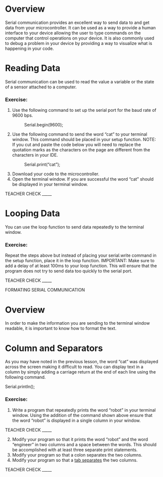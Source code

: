 # Overview

Serial communication provides an excellent way to send data to and get data from your microcontroller. It can be used as a way to provide a human interface to your device allowing the user to type commands on the computer that control operations on your device. It is also commonly used to debug a problem in your device by providing a way to visualize what is happening in your code.

# Reading Data

Serial communication can be used to read the value a variable or the state of a sensor attached to a computer.

### Exercise:

1.  Use the following command to set up the serial port for the baud rate of 9600 bps.

                Serial.begin(9600);

2.  Use the following command to send the word “cat” to your terminal window. This command should be placed in your setup function. NOTE: If you cut and paste the code below you will need to replace the quotation marks as the characters on the page are different from the characters in your IDE.

                Serial.print(“cat”);

3.  Download your code to the microcontroller.
4.  Open the terminal window. If you are successful the word “cat” should be displayed in your terminal window.

TEACHER CHECK \_\_\_\_\_

# Looping Data

You can use the loop function to send data repeatedly to the terminal window.

### Exercise:

Repeat the steps above but instead of placing your serial.write command in the setup function, place it in the loop function. IMPORTANT: Make sure to add a delay of at least 100ms to your loop function. This will ensure that the program does not try to send data too quickly to the serial port.

TEACHER CHECK \_\_\_\_\_

FORMATING SERIAL COMMUNICATION

# Overview

In order to make the information you are sending to the terminal window readable, it is important to know how to format the text.

# Column and Separators

As you may have noted in the previous lesson, the word “cat” was displayed across the screen making it difficult to read. You can display text in a column by simply adding a carriage return at the end of each line using the following command.

Serial.println();

### Exercise:

1.  Write a program that repeatedly prints the word “robot” in your terminal window. Using the addition of the command shown above ensure that the word “robot” is displayed in a single column in your window.

TEACHER CHECK \_\_\_\_\_

2.  Modify your program so that it prints the word “robot” and the word “engineer” in two columns and a space between the words. This should be accomplished with at least three separate print statements.
3.  Modify your program so that a colon separates the two columns.
4.  Modify your program so that a [tab separates](https://www.google.com/url?q=https://docs.google.com/document/d/1BmZbXzxnD2j17QToSZ9jeZmnP7burwfksfQq2v4zu-Y/edit%23heading%3Dh.idcad0tlxp8n&sa=D&ust=1587613173880000) the two columns.

TEACHER CHECK \_\_\_\_\_
